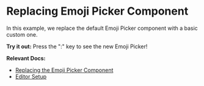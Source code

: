 # Replacing Emoji Picker Component

In this example, we replace the default Emoji Picker component with a basic custom one.

**Try it out:** Press the ":" key to see the new Emoji Picker!

**Relevant Docs:**

- [Replacing the Emoji Picker Component](/docs/ui-components/suggestion-menus#replacing-the-emoji-picker-component)
- [Editor Setup](/docs/editor-basics/setup)
